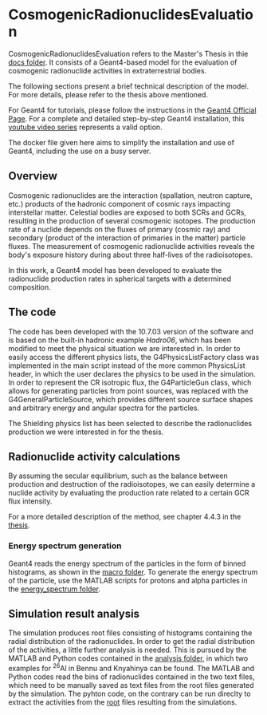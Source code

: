 # CosmogenicRadionuclidesEvaluation
CosmogenicRadionuclidesEvaluation refers to the Master's Thesis in thie [docs folder](/docs).
It consists of a Geant4-based model for the evaluation of cosmogenic radionuclide activities in extraterrestrial bodies.

The following sections present a brief technical description of the model. For more details, please refer to the thesis above mentioned.

For Geant4 for tutorials, please follow the instructions in the [Geant4 Official Page](https://geant4.web.cern.ch/).
For a complete and detailed step-by-step Geant4 installation, this [youtube video series](https://www.youtube.com/watch?v=Lxb4WZyKeCE&list=PLLybgCU6QCGWgzNYOV0SKen9vqg4KXeVL&ab_channel=PhysicsMatters) represents a valid option.

The docker file given here aims to simplify the installation and use of Geant4, including the use on a busy server.


## Overview
Cosmogenic radionuclides are the interaction (spallation, neutron capture, etc.) products of the hadronic component of cosmic rays impacting interstellar matter. 
Celestial bodies are exposed to both SCRs and GCRs, resulting in the production of several cosmogenic isotopes. The production rate of a nuclide depends on the fluxes of primary (cosmic ray) and secondary (product of the interaction of primaries in the matter) particle fluxes. The measurement of cosmogenic radionuclide activities reveals the body's exposure history during about three half-lives of the radioisotopes.

In this work, a Geant4 model has been developed to evaluate the radionuclide production rates in spherical targets with a determined composition.


## The code
The code has been developed with the 10.7.03 version of the software and is based on the built-in hadronic example _Hadro06_, which has been modified to meet the physical situation we are interested in.
In order to easily access the different physics lists, the G4PhysicsListFactory class was implemented in the main script instead of the more common PhysicsList header, in which the user declares the physics to be used in the simulation.
In order to represent the CR isotropic flux, the G4ParticleGun class, which allows for generating particles from point sources, was replaced with the G4GeneralParticleSource, which provides different source surface shapes and arbitrary energy and angular spectra for the particles.

The Shielding physics list has been selected to describe the radionuclides production we were interested in for the thesis.


## Radionuclide activity calculations
By assuming the secular equilibrium, such as the balance between production and destruction of the radioisotopes, we can easily determine a nuclide activity by evaluating the production rate related to a certain GCR flux intensity.

For a more detailed description of the method, see chapter 4.4.3 in the [thesis](/docs).

### Energy spectrum generation
Geant4 reads the energy spectrum of the particles in the form of binned histograms, as shown in the [macro folder](/macro).
To generate the energy spectrum of the particle, use the MATLAB scripts for protons and alpha particles in the [energy_spectrum folder](/energy_spectrum).


## Simulation result analysis
The simulation produces root files consisting of histograms containing the radial distribution of the radionuclides. In order to get the radial distribution of the activities, a little further analysis is needed. This is pursued by the MATLAB and Python codes contained in the [analysis folder](/analysis), in which two examples for <sup>26</sup>Al in Bennu and Knyahinya can be found.
The MATLAB and Python codes read the bins of radionuclides contained in the two text files, which need to be manually saved as text files from the root files generated by the simulation.
The pyhton code, on the contrary can be run direclty to extract the activities from the [root](https://root.cern.ch/) files resulting from the simulations.

